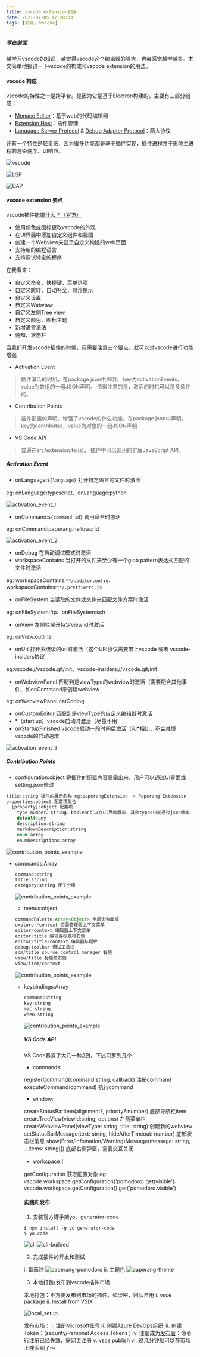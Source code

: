 ```yaml
---
title: vscode extension初探
date: 2021-07-05 17:28:33
tags: [前端, vscode]
---
```


##### 写在前面
越学习vscode的知识，越觉得vscode这个编辑器的强大，也会感觉越学越多。本文简单地探讨一下vscode的构成和vscode extension的用法。

#### vscode 构成
vscode的特性之一是跨平台。是因为它是基于Electron构建的，主要有三部分组成：

* [Monaco Editor](https://microsoft.github.io/monaco-editor/)：基于web的代码编辑器
* [Extension Host](https://code.visualstudio.com/api/advanced-topics/extension-host)：插件管理
* [Language Server Protocol](https://microsoft.github.io/language-server-protocol/) & [Debug Adapter Protocol](https://microsoft.github.io/debug-adapter-protocol/)：两大协议

还有一个特性是轻量级，因为很多功能都是基于插件实现，插件进程并不影响主进程的渲染速度、UI响应。

<!-- more -->

![vscode](vscode.png)

![LSP](lsp.png)

![DAP](dap.png)

#### vscode extension 要点
vscode插件[能做什么？（官方）](https://code.visualstudio.com/api/extension-capabilities/overview)
* 使用颜色或图标更改vscode的外观
* 在UI界面中添加自定义组件和视图
* 创建一个Webview来显示自定义构建的web页面
* 支持新的编程语言
* 支持调试特定的程序

在我看来：
* 自定义命令、快捷键、菜单选项
* 自定义跳转、自动补全、悬浮提示
* 自定义设置
* 自定义Webview
* 自定义左侧Tree view
* 自定义颜色、图标主题
* 新增语言语法
* 通知、状态栏

当我们开发vscode插件的时候，只需要注意三个要点，就可以对vscode进行功能增强

* Activation Event

> 插件激活的时机，在package.json中声明。
key为activationEvents，value为数组的一组JSON声明。
值得注意的是，激活的时机可以是多条件的。

* Contribution Points

> 插件配置的声明、增强了vscode的什么功能，在package.json中声明。
key为contributes，value为对象的一组JSON声明

* VS Code API

> 普遍在src/extension.ts(js)。
插件中可以调用的扩展JavaScript API。

##### Activation Event
* onLanguage:`${language}` 打开特定语言的文件时激活

eg: onLanguage:typescript、onLanguage:python

![activation_event_1](activation_event_1.png)

* onCommand:`${command id}` 调用命令时激活

eg: onCommand:paperang.helloworld

![activation_event_2](activation_event_2.png)

* onDebug 在启动调试模式时激活
* workspaceContains 当打开的文件夹至少有一个glob pattern表达式匹配的文件时激活

eg: workspaceContains:`**/.editorconfig`、workspaceContains:`**/.prettierrc.js`
* onFileSystem 当读取的文件或文件夹匹配文件方案时激活

eg: onFileSystem:ftp、onFileSystem:ssh
* onView 左侧栏展开特定view id时激活

eg: onView:outline
* onUri 打开系统级的uri时激活（这个URI协议需要带上vscode 或者 vscode-insiders协议

eg:vscode://vscode.git/init、vscode-insiders://vscode.git/init
* onWebviewPanel 匹配到是viewType的webview时激活（需要配合其他事件、如onCommand来创建webview 

eg: onWebviewPanel:catCoding
* onCustomEditor 匹配到是viewType的自定义编辑器时激活 
* *（start up）vscode启动时激活（尽量不用
* onStartupFinished vscode启动一段时间后激活（和*相比，不会减慢vscode的启动速度

![activation_event_3](activation_event_3.png)

##### Contribution Points
* configuration:object 将插件的配置内容暴露出来，用户可以通过UI界面或setting.json修改
```javascript
title:string 插件的展示名称 eg:paperangExtension -> Paperang Extension
properties:object 配置项集合
  [property]:object 配置项
    type number、string、boolean可以在UI界面展示，其余types只能通过json修改
    default:any
    description:string
    markdownDescription:string
    enum:array
    enumDescriptions:array
```

![contribution_points_example](contribution_points.png)

* commands:Array<Object>
```javascript
command:string
title:string
category:string 便于分组
```

![contribution_points_example](contribution_points_2.png)

* menus:object
```javascript
commandPalette:Array<Object> 全局命令面板
explorer/context 资源管理器上下文菜单
editor/context 编辑器上下文菜单
editor/title 编辑器标题栏右侧
editor/title/context 编辑器标题栏
debug/toolbar 调试工具栏
scm/title source control manager 右侧
view/title 标题栏右侧
view/item/context 
```

![contribution_points_example](contribution_points_3.png)

* keybindings:Array<Object>
```javascript
command:string
key:string
mac:string
when:string
```

![contribution_points_example](contribution_points_4.png)

##### VS Code API
VS Code暴露了大几十种[API](https://code.visualstudio.com/api/references/vscode-api)，下述只罗列几个：
* commands:

registerCommand(command:string, callback) 注册command
executeCommand(command) 执行command

* window:

createStatusBarItem(alignment?, priority?:number) 底部导航栏item
createTreeView(viewId:string, options) 左侧菜单栏
createWebviewPanel(viewType: string, title: string) 创建新的webview
setStatusBarMessage(text: string, hideAfterTimeout: number) 底部状态栏消息
show(Error/Infomation/Warning)Message(message: string, ...items: string[]) 底部右侧弹窗，需要交互关闭

* workspace：

getConfiguration 获取配置对象
eg: vscode.workspace.getConfiguration('pomodoro).get(visible')、
vscode.workspace.getConfiguration().get('pomodoro.visible')

#### 实践和发布
1. 安装官方脚手架yo、generator-code
```terminal
$ npm install -g yo generator-code
$ yo code
```
![cli](cli.png)
![cli-builded](cli-builded.png)

2. 完成插件的开发和测试

i. 番茄钟
![paperang-pomodoro](paperang-pomodoro.gif)
ii. 主题色
![paperang-theme](paperang-theme.gif)

3. 本地打包/发布到vscode插件市场

本地打包：不方便发布到市场的插件。如涉密，团队自用
i. vsce package
ii. Install from VSIX

![local_setup](local_setup.gif)

发布[市场](https://marketplace.visualstudio.com/vscode)：
i. 注册[Microsoft账号](https://login.live.com/)
ii. 创建[Azure DevOps](https://aka.ms/SignupAzureDevOps)组织
iii. 创建Token：(security/Personal Access Tokens
)
iv. 注册成为[发布者](https://aka.ms/vscode-create-publishe)：命令行注册已经失效，需网页注册
v. vsce publish
vi. 过几分钟就可以在市场上搜索到了～